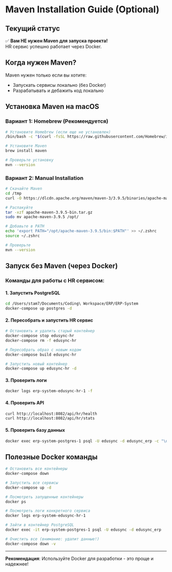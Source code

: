 # Maven Installation Guide (Optional)

## Текущий статус
✅ **Вам НЕ нужен Maven для запуска проекта!**  
HR сервис успешно работает через Docker.

## Когда нужен Maven?
Maven нужен только если вы хотите:
- Запускать сервисы локально (без Docker)
- Разрабатывать и дебажить код локально

## Установка Maven на macOS

### Вариант 1: Homebrew (Рекомендуется)
```bash
# Установите Homebrew (если еще не установлен)
/bin/bash -c "$(curl -fsSL https://raw.githubusercontent.com/Homebrew/install/HEAD/install.sh)"

# Установите Maven
brew install maven

# Проверьте установку
mvn --version
```

### Вариант 2: Manual Installation
```bash
# Скачайте Maven
cd /tmp
curl -O https://dlcdn.apache.org/maven/maven-3/3.9.5/binaries/apache-maven-3.9.5-bin.tar.gz

# Распакуйте
tar -xzf apache-maven-3.9.5-bin.tar.gz
sudo mv apache-maven-3.9.5 /opt/

# Добавьте в PATH
echo 'export PATH="/opt/apache-maven-3.9.5/bin:$PATH"' >> ~/.zshrc
source ~/.zshrc

# Проверьте
mvn --version
```

## Запуск без Maven (через Docker)

### Команды для работы с HR сервисом:

#### 1. Запустить PostgreSQL
```bash
cd /Users/stam7/Documents/Coding\ Workspace/ERP/ERP-System
docker-compose up postgres -d
```

#### 2. Пересобрать и запустить HR сервис
```bash
# Остановить и удалить старый контейнер
docker-compose stop edusync-hr
docker-compose rm -f edusync-hr

# Пересобрать образ с новым кодом
docker-compose build edusync-hr

# Запустить новый контейнер
docker-compose up edusync-hr -d
```

#### 3. Проверить логи
```bash
docker logs erp-system-edusync-hr-1 -f
```

#### 4. Проверить API
```bash
curl http://localhost:8082/api/hr/health
curl http://localhost:8082/api/hr/stats
```

#### 5. Проверить базу данных
```bash
docker exec erp-system-postgres-1 psql -U edusync -d edusync_erp -c "\dt"
```

## Полезные Docker команды

```bash
# Остановить все контейнеры
docker-compose down

# Запустить все сервисы
docker-compose up -d

# Посмотреть запущенные контейнеры
docker ps

# Посмотреть логи конкретного сервиса
docker logs erp-system-edusync-hr-1

# Зайти в контейнер PostgreSQL
docker exec -it erp-system-postgres-1 psql -U edusync -d edusync_erp

# Очистить все (внимание: удалит данные!)
docker-compose down -v
```

---

**Рекомендация**: Используйте Docker для разработки - это проще и надежнее!

